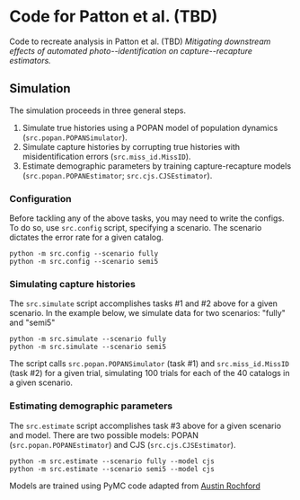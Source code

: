 # Code for Patton et al. (TBD) 

Code to recreate analysis in Patton et al. (TBD) *Mitigating downstream effects of automated photo--identification on capture--recapture estimators.* 

## Simulation

The simulation proceeds in three general steps.

1. Simulate true histories using a POPAN model of population dynamics (`src.popan.POPANSimulator`).
2. Simulate capture histories by corrupting true histories with misidentification errors (`src.miss_id.MissID`).
3. Estimate demographic parameters by training capture-recapture models (`src.popan.POPANEstimator`; `src.cjs.CJSEstimator`).

### Configuration

Before tackling any of the above tasks, you may need to write the configs. To do so, use `src.config` script, specifying a scenario. The scenario dictates the error rate for a given catalog. 

```
python -m src.config --scenario fully
python -m src.config --scenario semi5
```

### Simulating capture histories

The `src.simulate` script accomplishes tasks #1 and #2 above for a given scenario. In the example below, we simulate data for two scenarios: "fully" and "semi5"

```
python -m src.simulate --scenario fully
python -m src.simulate --scenario semi5
```

The script calls `src.popan.POPANSimulator` (task #1) and `src.miss_id.MissID` (task #2) for a given trial, simulating 100 trials for each of the 40 catalogs in a given scenario. 

### Estimating demographic parameters

The `src.estimate` script accomplishes task #3 above for a given scenario and model. There are two possible models: POPAN (`src.popan.POPANEstimator`) and CJS (`src.cjs.CJSEstimator`).

```
python -m src.estimate --scenario fully --model cjs
python -m src.estimate --scenario semi5 --model cjs
```

Models are trained using PyMC code adapted from [Austin Rochford](https://austinrochford.com/posts/2018-01-31-capture-recapture.html) 
